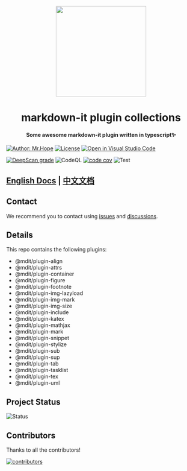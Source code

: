 <!-- markdownlint-disable -->
<p align="center">
  <img width="240" src="https://mdit-plugins.github.io/logo.svg" style="text-align: center;">
</p>
<h1 align="center">markdown-it plugin collections</h1>
<h4 align="center">Some awesome markdown-it plugin written in typescript✨</h4>

[![Author: Mr.Hope](https://img.shields.io/badge/Author-Mr.Hope-blue.svg?style=for-the-badge)](https://mrhope.site)
[![License](https://img.shields.io/npm/l/@mdit/plugin-align.svg?style=for-the-badge)](https://github.com/mdit-plugins/mdit-plugins/blob/main/LICENSE)
[![Open in Visual Studio Code](https://img.shields.io/badge/-open%20in%20vscode-blue?style=for-the-badge&logo=visualstudiocode)](https://open.vscode.dev/mdit-plugins/mdit-plugins)

<!-- markdownlint-restore -->

[![DeepScan grade](https://deepscan.io/api/teams/15982/projects/23409/branches/708702/badge/grade.svg)](https://deepscan.io/dashboard#view=project&tid=15982&pid=23409&bid=708702)
![CodeQL](https://github.com/mdit-plugins/mdit-plugins/actions/workflows/codeql.yml/badge.svg)
[![code cov](https://codecov.io/gh/mdit-plugins/mdit-plugins/branch/main/graph/badge.svg?token=TNYMbGlxQ9)](https://codecov.io/gh/mdit-plugins/mdit-plugins)
![Test](https://github.com/mdit-plugins/mdit-plugins/actions/workflows/test.yml/badge.svg)

## [English Docs](https://mister-hope.github.io/mdit-plugins/) | [中文文档](https://mister-hope.github.io/mdit-plugins/zh/)

## Contact

We recommend you to contact using [issues](https://github.com/mdit-plugins/mdit-plugins/issues) and [discussions](https://github.com/mdit-plugins/mdit-plugins/discussions).

## Details

This repo contains the following plugins:

- @mdit/plugin-align
- @mdit/plugin-attrs
- @mdit/plugin-container
- @mdit/plugin-figure
- @mdit/plugin-footnote
- @mdit/plugin-img-lazyload
- @mdit/plugin-img-mark
- @mdit/plugin-img-size
- @mdit/plugin-include
- @mdit/plugin-katex
- @mdit/plugin-mathjax
- @mdit/plugin-mark
- @mdit/plugin-snippet
- @mdit/plugin-stylize
- @mdit/plugin-sub
- @mdit/plugin-sup
- @mdit/plugin-tab
- @mdit/plugin-tasklist
- @mdit/plugin-tex
- @mdit/plugin-uml

## Project Status

![Status](https://repobeats.axiom.co/api/embed/015c5d2492a490ea56efe197441399ff975d668c.svg)

## Contributors

Thanks to all the contributors!

[![contributors](https://contrib.rocks/image?repo=mdit-plugins/mdit-plugins)](https://github.com/mdit-plugins/mdit-plugins/graphs/contributors)

